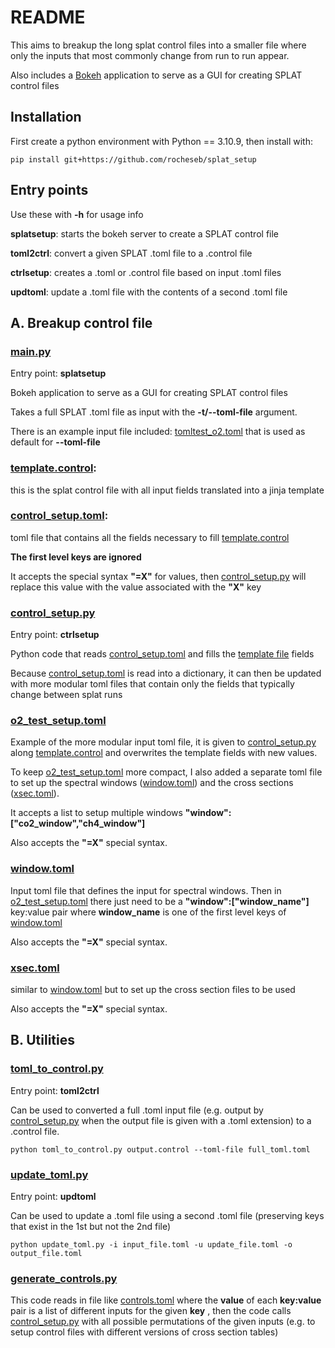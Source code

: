 # README #

This aims to breakup the long splat control files into a smaller file where only the inputs that most commonly change from run to run appear.

Also includes a [Bokeh](https://bokeh.org/) application to serve as a GUI for creating SPLAT control files

## Installation

First create a python environment with Python == 3.10.9, then install with:

	pip install git+https://github.com/rocheseb/splat_setup

## Entry points

Use these with **-h** for usage info

**splatsetup**: starts the bokeh server to create a SPLAT control file

**toml2ctrl**: convert a given SPLAT .toml file to a .control file

**ctrlsetup**: creates a .toml or .control file based on input .toml files

**updtoml**: update a .toml file with the contents of a second .toml file


## A. Breakup control file

### [main.py](splatsetup/main.py)

Entry point: **splatsetup**

Bokeh application to serve as a GUI for creating SPLAT control files

Takes a full SPLAT .toml file as input with the **-t/--toml-file** argument.

There is an example input file included: [tomltest_o2.toml](splatsetup/inputs/tomltest_o2.toml) that is used as default for **--toml-file**

### [template.control](splatsetup/inputs/template.control): 

this is the splat control file with all input fields translated into a jinja template

### [control_setup.toml](splatsetup/inputs/control_setup.toml):

toml file that contains all the fields necessary to fill [template.control](splatsetup/inputs/template.control)

**The first level keys are ignored**

It accepts the special syntax **"=X"** for values, then [control_setup.py](splatsetup/control_setup.py) will replace this value with the value associated with the **"X"** key

### [control_setup.py](splatsetup/control_setup.py)

Entry point: **ctrlsetup** 

Python code that reads [control_setup.toml](splatsetup/inputs/control_setup.toml) and fills the [template file](splatsetup/inputs/template.control) fields

Because [control_setup.toml](splatsetup/inputs/control_setup.toml) is read into a dictionary, it can then be updated with more modular toml files that contain only the fields that typically change between splat runs

### [o2_test_setup.toml](splatsetup/inputs/o2_test_setup.toml)

Example of the more modular input toml file, it is given to [control_setup.py](splatsetup/control_setup.py) along [template.control](splatsetup/inputs/template.control) and overwrites the template fields with new values.

To keep [o2_test_setup.toml](o2_test_setup.toml) more compact, I also added a separate toml file to set up the spectral windows ([window.toml](splatsetup/inputs/window.toml)) and the cross sections ([xsec.toml](splatsetup/inputs/xsec.toml)).

It accepts a list to setup multiple windows **"window":["co2_window","ch4_window"]**

Also accepts the **"=X"** special syntax. 

### [window.toml](splatsetup/inputs/window.toml)

Input toml file that defines the input for spectral windows. Then in [o2_test_setup.toml](o2_test_setup.toml) there just need to be a **"window":["window_name"]** key:value pair where **window_name** is one of the first level keys of [window.toml](splatsetup/inputs/window.toml)

Also accepts the **"=X"** special syntax. 

### [xsec.toml](splatsetup/inputs/xsec.toml)

similar to [window.toml](splatsetup/inputs/window.toml) but to set up the cross section files to be used

Also accepts the **"=X"** special syntax. 

## B. Utilities

### [toml_to_control.py](splatsetup/toml_to_control.py)

Entry point: **toml2ctrl**

Can be used to converted a full .toml input file (e.g. output by [control_setup.py](splatsetup/control_setup.py) when the output file is given with a .toml extension) to a .control file. 

	python toml_to_control.py output.control --toml-file full_toml.toml

### [update_toml.py](splatsetup/update_toml.py)

Entry point: **updtoml**

Can be used to update a .toml file using a second .toml file (preserving keys that exist in the 1st but not the 2nd file)

	python update_toml.py -i input_file.toml -u update_file.toml -o output_file.toml

### [generate_controls.py](splatsetup/generate_controls.py)

This code reads in file like [controls.toml](splatsetup/inputs/controls.toml) where the **value** of each **key:value** pair is a list of different inputs for the given **key** , then the code calls [control_setup.py](splatsetup/control_setup.py) with all possible permutations of the given inputs (e.g. to setup control files with different versions of cross section tables)
